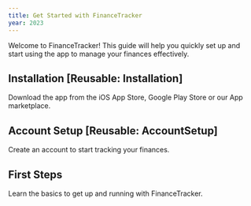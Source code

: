 ```yaml
---
title: Get Started with FinanceTracker
year: 2023
---
```


Welcome to FinanceTracker! This guide will help you quickly set up and start using the app to manage your finances effectively.

## Installation [Reusable: Installation]
Download the app from the iOS App Store, Google Play Store or our App marketplace.

## Account Setup [Reusable: AccountSetup]
Create an account to start tracking your finances.

## First Steps
Learn the basics to get up and running with FinanceTracker.
